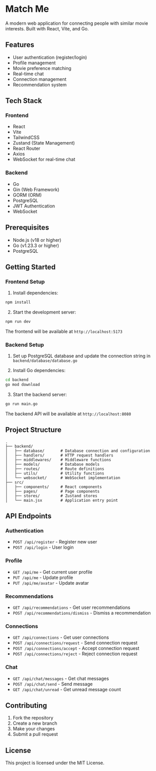 # Match Me

A modern web application for connecting people with similar movie interests. Built with React, Vite, and Go.

## Features

- User authentication (register/login)
- Profile management
- Movie preference matching
- Real-time chat
- Connection management
- Recommendation system

## Tech Stack

### Frontend
- React
- Vite
- TailwindCSS
- Zustand (State Management)
- React Router
- Axios
- WebSocket for real-time chat

### Backend
- Go
- Gin (Web Framework)
- GORM (ORM)
- PostgreSQL
- JWT Authentication
- WebSocket

## Prerequisites

- Node.js (v18 or higher)
- Go (v1.23.3 or higher)
- PostgreSQL

## Getting Started

### Frontend Setup

1. Install dependencies:
```bash
npm install
```

2. Start the development server:
```bash
npm run dev
```

The frontend will be available at `http://localhost:5173`

### Backend Setup

1. Set up PostgreSQL database and update the connection string in `backend/database/database.go`

2. Install Go dependencies:
```bash
cd backend
go mod download
```

3. Start the backend server:
```bash
go run main.go
```

The backend API will be available at `http://localhost:8080`

## Project Structure

```
.
├── backend/
│   ├── database/       # Database connection and configuration
│   ├── handlers/       # HTTP request handlers
│   ├── middlewares/    # Middleware functions
│   ├── models/         # Database models
│   ├── routes/         # Route definitions
│   ├── utils/          # Utility functions
│   └── websocket/      # WebSocket implementation
├── src/
│   ├── components/     # React components
│   ├── pages/          # Page components
│   ├── stores/         # Zustand stores
│   └── main.jsx        # Application entry point
```

## API Endpoints

### Authentication
- `POST /api/register` - Register new user
- `POST /api/login` - User login

### Profile
- `GET /api/me` - Get current user profile
- `PUT /api/me` - Update profile
- `PUT /api/me/avatar` - Update avatar

### Recommendations
- `GET /api/recommendations` - Get user recommendations
- `POST /api/recommendations/dismiss` - Dismiss a recommendation

### Connections
- `GET /api/connections` - Get user connections
- `POST /api/connections/request` - Send connection request
- `POST /api/connections/accept` - Accept connection request
- `POST /api/connections/reject` - Reject connection request

### Chat
- `GET /api/chat/messages` - Get chat messages
- `POST /api/chat/send` - Send message
- `GET /api/chat/unread` - Get unread message count

## Contributing

1. Fork the repository
2. Create a new branch
3. Make your changes
4. Submit a pull request

## License

This project is licensed under the MIT License.